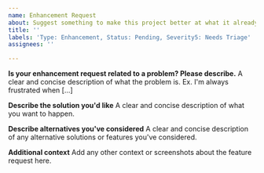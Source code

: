 ```yaml
---
name: Enhancement Request
about: Suggest something to make this project better at what it already does
title: ''
labels: 'Type: Enhancement, Status: Pending, Severity5: Needs Triage'
assignees: ''

---
```


**Is your enhancement request related to a problem? Please describe.**
A clear and concise description of what the problem is. Ex. I'm always frustrated when [...]

**Describe the solution you'd like**
A clear and concise description of what you want to happen.

**Describe alternatives you've considered**
A clear and concise description of any alternative solutions or features you've considered.

**Additional context**
Add any other context or screenshots about the feature request here.
